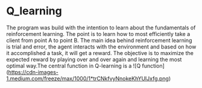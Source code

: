# Q_learning

The program was build with the intention to learn about the fundamentals of reinforcement learning.
The point is to learn how to most efficiently take a client from point A to point B. The main idea behind 
reinforcement learning is trial and error, the agent interacts with the environment and based on how it 
accomplished a task, it will get a reward. The objective is to maximize the expected reward by playing 
over and over again and learning the most optimal way.The central function in Q-learning is a ![Q function] (https://cdn-images-1.medium.com/freeze/max/1000/1*trCNkfvyNnokeKhYUlJxfg.png)
